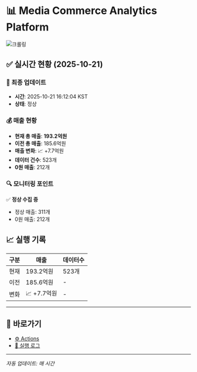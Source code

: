 # 📊 Media Commerce Analytics Platform

![크롤링](https://img.shields.io/badge/크롤링-정상-green)

## ✅ 실시간 현황 (2025-10-21)

### 📍 최종 업데이트
- **시간**: 2025-10-21 16:12:04 KST
- **상태**: 정상

### 💰 매출 현황
- **현재 총 매출**: **193.2억원**
- **이전 총 매출**: 185.6억원
- **매출 변화**: 📈 +7.7억원
- **데이터 건수**: 523개
- **0원 매출**: 212개

### 🔍 모니터링 포인트

✅ **정상 수집 중**
- 정상 매출: 311개
- 0원 매출: 212개


## 📈 실행 기록

| 구분 | 매출 | 데이터수 |
|------|------|----------|
| 현재 | 193.2억원 | 523개 |
| 이전 | 185.6억원 | - |
| 변화 | 📈 +7.7억원 | - |

---

## 🔗 바로가기

- [⚙️ Actions](../../actions)
- [📝 실행 로그](../../actions/workflows/daily_scraping.yml)

---

*자동 업데이트: 매 시간*

